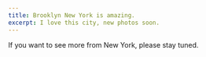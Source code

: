 ```yaml
---
title: Brooklyn New York is amazing.
excerpt: I love this city, new photos soon.
---
```

If you want to see more from New York, please stay tuned.
